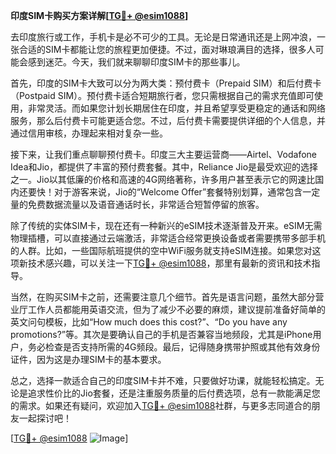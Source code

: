 **印度SIM卡购买方案详解[[TG💪+ @esim1088](https://t.me/s/esim1088)]**

去印度旅行或工作，手机卡是必不可少的工具。无论是日常通讯还是上网冲浪，一张合适的SIM卡都能让您的旅程更加便捷。不过，面对琳琅满目的选择，很多人可能会感到迷茫。今天，我们就来聊聊印度SIM卡的那些事儿。

首先，印度的SIM卡大致可以分为两大类：预付费卡（Prepaid SIM）和后付费卡（Postpaid SIM）。预付费卡适合短期旅行者，您只需根据自己的需求充值即可使用，非常灵活。而如果您计划长期居住在印度，并且希望享受更稳定的通话和网络服务，那么后付费卡可能更适合您。不过，后付费卡需要提供详细的个人信息，并通过信用审核，办理起来相对复杂一些。

接下来，让我们重点聊聊预付费卡。印度三大主要运营商——Airtel、Vodafone Idea和Jio，都提供了丰富的预付费套餐。其中，Reliance Jio是最受欢迎的选择之一。Jio以其低廉的价格和高速的4G网络著称，许多用户甚至表示它的网速比国内还要快！对于游客来说，Jio的“Welcome Offer”套餐特别划算，通常包含一定量的免费数据流量以及语音通话时长，非常适合短暂停留的旅客。

除了传统的实体SIM卡，现在还有一种新兴的eSIM技术逐渐普及开来。eSIM无需物理插槽，可以直接通过云端激活，非常适合经常更换设备或者需要携带多部手机的人群。比如，一些国际航班提供的空中WiFi服务就支持eSIM连接。如果您对这项新技术感兴趣，可以关注一下[TG💪+ @esim1088](https://t.me/s/esim1088)，那里有最新的资讯和技术指导。

当然，在购买SIM卡之前，还需要注意几个细节。首先是语言问题，虽然大部分营业厅工作人员都能用英语交流，但为了减少不必要的麻烦，建议提前准备好简单的英文问句模板，比如“How much does this cost?”、“Do you have any promotions?”等。其次是要确认自己的手机是否兼容当地频段，尤其是iPhone用户，务必检查是否支持所需的4G频段。最后，记得随身携带护照或其他有效身份证件，因为这是办理SIM卡的基本要求。

总之，选择一款适合自己的印度SIM卡并不难，只要做好功课，就能轻松搞定。无论是追求性价比的Jio套餐，还是注重服务质量的后付费选项，总有一款能满足您的需求。如果还有疑问，欢迎加入[TG💪+ @esim1088](https://t.me/s/esim1088)社群，与更多志同道合的朋友一起探讨吧！

[[TG💪+ @esim1088](https://t.me/s/esim1088) ![Image](https://i.postimg.cc/4NQfJmqS/Snipaste-2025-05-13-00-14-12.png)]